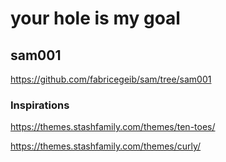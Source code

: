 # your hole is my goal

## sam001

https://github.com/fabricegeib/sam/tree/sam001

### Inspirations

https://themes.stashfamily.com/themes/ten-toes/

https://themes.stashfamily.com/themes/curly/
